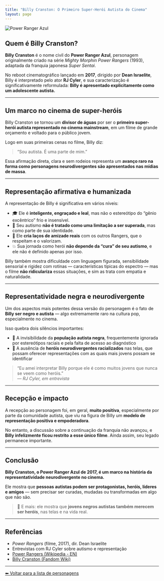 ```yaml
---
title: "Billy Cranston: O Primeiro Super-Herói Autista do Cinema"
layout: page
---
```


![Power Ranger Azul](https://itxesco.github.io/assets/figuras/autismo/blueranger.jpg)

## Quem é Billy Cranston?

**Billy Cranston** é o nome civil do **Power Ranger Azul**, personagem originalmente criado na série *Mighty Morphin Power Rangers* (1993), adaptada da franquia japonesa *Super Sentai*.

No reboot cinematográfico lançado em **2017**, dirigido por **Dean Israelite**, Billy é interpretado pelo ator **RJ Cyler**, e sua caracterização é significativamente reformulada: **Billy é apresentado explicitamente como um adolescente autista.**

---

## Um marco no cinema de super-heróis

Billy Cranston se tornou um **divisor de águas** por ser o **primeiro super-herói autista representado no cinema mainstream**, em um filme de grande orçamento e voltado para o público jovem.

Logo em suas primeiras cenas no filme, Billy diz:

> “Sou autista. É uma parte de mim.”

Essa afirmação direta, clara e sem rodeios representa um **avanço raro na forma como personagens neurodivergentes são apresentados nas mídias de massa**.

---

## Representação afirmativa e humanizada

A representação de Billy é significativa em vários níveis:

- 🎓 Ele é **inteligente, engraçado e leal**, mas não o estereótipo do “gênio excêntrico” frio e insensível.  
- 🧩 Seu autismo **não é tratado como uma limitação a ser superada**, mas como parte de sua identidade.  
- 👥 Ele **cria laços de amizade reais** com os outros Rangers, que o respeitam e o valorizam.  
- 💥 Sua jornada como herói **não depende da “cura” de seu autismo**, e ele não é definido apenas por isso.

Billy também mostra dificuldade com linguagem figurada, sensibilidade sensorial e rigidez com rotinas — características típicas do espectro — mas o filme **não ridiculariza** essas situações, e sim as trata com empatia e naturalidade.

---

## Representatividade negra e neurodivergente

Um dos aspectos mais potentes dessa versão do personagem é o fato de **Billy ser negro e autista** — algo extremamente raro na cultura pop, especialmente no cinema.

Isso quebra dois silêncios importantes:

- 📣 A invisibilidade da **população autista negra**, frequentemente ignorada por estereótipos raciais e pela falta de acesso ao diagnóstico  
- 📣 A ausência de **heróis neurodivergentes racializados** nas telas, que possam oferecer representações com as quais mais jovens possam se identificar

> “Eu amei interpretar Billy porque ele é como muitos jovens que nunca se veem como heróis.”  
> — *RJ Cyler, em entrevista*

---

## Recepção e impacto

A recepção ao personagem foi, em geral, **muito positiva**, especialmente por parte da comunidade autista, que viu na figura de Billy um **modelo de representação positiva e empoderadora**.

No entanto, a discussão sobre a continuação da franquia não avançou, e **Billy infelizmente ficou restrito a esse único filme**. Ainda assim, seu legado permanece importante.

---

## Conclusão

**Billy Cranston, o Power Ranger Azul de 2017, é um marco na história da representatividade neurodivergente no cinema.**

Ele mostra que **pessoas autistas podem ser protagonistas, heróis, líderes e amigos** — sem precisar ser curadas, mudadas ou transformadas em algo que não são.

> 💙 E mais: ele mostra que **jovens negros autistas também merecem ser heróis**, nas telas e na vida real.

---

## Referências

- *Power Rangers* (filme, 2017), dir. Dean Israelite  
- Entrevistas com RJ Cyler sobre autismo e representação  
- [Power Rangers (Wikipedia - EN)](https://en.wikipedia.org/wiki/Power_Rangers_(film))  
- [Billy Cranston (Fandom Wiki)](https://powerrangers.fandom.com/wiki/Billy_Cranston_(2017_film))

---

[⬅ Voltar para a lista de personagens](/pages/autismo/superherois.html)
